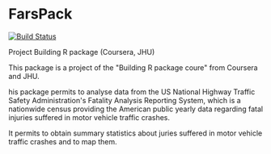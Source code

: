 # FarsPack

[![Build Status](https://travis-ci.org/cdv04/FarsPack.svg?branch=master)](https://travis-ci.org/cdv04/FarsPack)

Project Building R package (Coursera, JHU)

This package is a project of the "Building R package coure" from Coursera and JHU.

his package permits to analyse data from the US National Highway Traffic Safety Administration's Fatality Analysis Reporting System, which is a nationwide census providing the American public yearly data regarding fatal injuries suffered in motor vehicle traffic crashes.

It permits to obtain summary statistics about juries suffered in motor vehicle traffic crashes and to map them.
